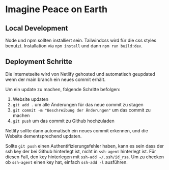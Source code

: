 # Imagine Peace on Earth

## Local Development

Node und npm sollten installiert sein. Tailwindcss wird für die css styles benutzt. Installation via `npm install` und dann `npm run build:dev`.

## Deployment Schritte

Die Internetseite wird von Netlify gehosted und automatisch geupdated wenn der main branch ein neues commit erhält.

Um ein update zu machen, folgende Schritte befolgen:

1. Website updaten
2. `git add .` um alle Änderungen für das neue commit zu stagen
3. `git commit -m "Beschreibung der Änderungen"` um das commit zu machen
4. `git push` um das commit zu Github hochzuladen

Netlify sollte dann automatisch ein neues commit erkennen, und die Website dementsprechend updaten.

Sollte `git push` einen Authentifizierungsfehler haben, kann es sein dass der ssh key der bei Github hinterlegt ist, nicht in `ssh-agent` hinterlegt ist. Für diesen Fall, den key hinterlegen mit `ssh-add ~/.ssh/id_rsa`. Um zu checken ob `ssh-agent` einen key hat, einfach `ssh-add -l` ausführen.

